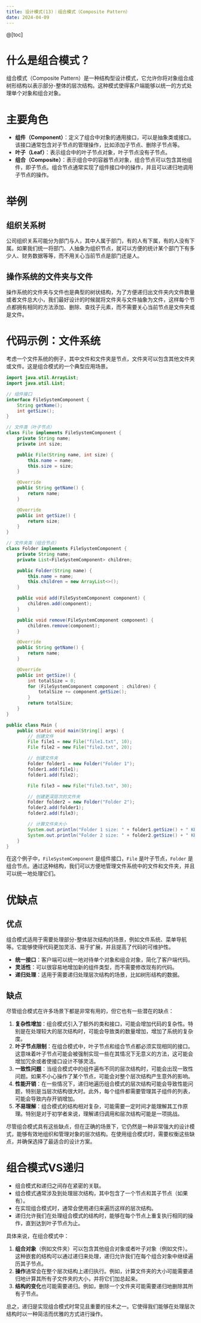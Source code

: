 ```yaml
---
title: 设计模式(13)｜组合模式（Composite Pattern）
date: 2024-04-09
---
```

@[toc]
# 什么是组合模式？
组合模式（Composite Pattern）是一种结构型设计模式，它允许你将对象组合成树形结构以表示部分-整体的层次结构。这种模式使得客户端能够以统一的方式处理单个对象和组合对象。
# 主要角色

-  **组件（Component）**：定义了组合中对象的通用接口，可以是抽象类或接口。该接口通常包含对子节点的管理操作，比如添加子节点、删除子节点等。
-  **叶子（Leaf）**：表示组合中的叶子节点对象，叶子节点没有子节点。
-  **组合（Composite）**：表示组合中的容器节点对象，组合节点可以包含其他组件，即子节点。组合节点通常实现了组件接口中的操作，并且可以递归地调用子节点的操作。
# 举例
## 组织关系树
公司组织关系可能分为部门与人，其中人属于部门，有的人有下属，有的人没有下属。如果我们统一将部门、人抽象为组织节点，就可以方便的统计某个部门下有多少人、财务数据等等，而不用关心当前节点是部门还是人。
## 操作系统的文件夹与文件
操作系统的文件夹与文件也是典型的树状结构，为了方便递归出文件夹内文件数量或者文件总大小，我们最好设计的时候就将文件夹与文件抽象为文件，这样每个节点都拥有相同的方法添加、删除、查找子元素，而不需要关心当前节点是文件夹或是文件。
# 代码示例：文件系统

考虑一个文件系统的例子，其中文件和文件夹是节点，文件夹可以包含其他文件夹或文件。这是组合模式的一个典型应用场景。

```java
import java.util.ArrayList;
import java.util.List;

// 组件接口
interface FileSystemComponent {
    String getName();
    int getSize();
}

// 文件类（叶子节点）
class File implements FileSystemComponent {
    private String name;
    private int size;

    public File(String name, int size) {
        this.name = name;
        this.size = size;
    }

    @Override
    public String getName() {
        return name;
    }

    @Override
    public int getSize() {
        return size;
    }
}

// 文件夹类（组合节点）
class Folder implements FileSystemComponent {
    private String name;
    private List<FileSystemComponent> children;

    public Folder(String name) {
        this.name = name;
        this.children = new ArrayList<>();
    }

    public void add(FileSystemComponent component) {
        children.add(component);
    }

    public void remove(FileSystemComponent component) {
        children.remove(component);
    }

    @Override
    public String getName() {
        return name;
    }

    @Override
    public int getSize() {
        int totalSize = 0;
        for (FileSystemComponent component : children) {
            totalSize += component.getSize();
        }
        return totalSize;
    }
}

public class Main {
    public static void main(String[] args) {
        // 创建文件
        File file1 = new File("file1.txt", 10);
        File file2 = new File("file2.txt", 20);

        // 创建文件夹
        Folder folder1 = new Folder("Folder 1");
        folder1.add(file1);
        folder1.add(file2);

        File file3 = new File("file3.txt", 30);

        // 创建更深层次的文件夹
        Folder folder2 = new Folder("Folder 2");
        folder2.add(folder1);
        folder2.add(file3);

        // 计算文件夹大小
        System.out.println("Folder 1 size: " + folder1.getSize() + " KB");
        System.out.println("Folder 2 size: " + folder2.getSize() + " KB");
    }
}

```

在这个例子中，`FileSystemComponent` 是组件接口，`File` 是叶子节点，`Folder` 是组合节点。通过这种结构，我们可以方便地管理文件系统中的文件和文件夹，并且可以统一地处理它们。
# 优缺点
## 优点
组合模式适用于需要处理部分-整体层次结构的场景，例如文件系统、菜单导航等。它能够使得代码更加灵活、易于扩展，并且提高了代码的可维护性。

-  **统一接口**：客户端可以统一地对待单个对象和组合对象，简化了客户端代码。
-  **灵活性**：可以很容易地增加新的组件类型，而不需要修改现有的代码。
-  **递归处理**：适用于需要递归处理层次结构的场景，比如树形结构的数据。
## 缺点
尽管组合模式在许多场景下都是非常有用的，但它也有一些潜在的缺点：

1.  **复杂性增加**：组合模式引入了额外的类和接口，可能会增加代码的复杂性。特别是在处理较大的层次结构时，可能会导致类的数量增加，增加了系统的复杂度。
2.  **叶子节点限制**：在组合模式中，叶子节点和组合节点都必须实现相同的接口。这意味着叶子节点可能会被强制实现一些在其情况下无意义的方法，这可能会增加冗余或者使接口设计不够灵活。
3.  **一致性问题**：当组合模式中的组件遍布不同的层次结构时，可能会出现一致性问题。如果不小心操作了某个节点，可能会对整个层次结构产生意外的影响。
4.  **性能开销**：在一些情况下，递归地遍历组合模式的层次结构可能会导致性能问题，特别是当层次结构很大时。此外，每个组件都需要管理其子组件的列表，可能会导致内存开销增加。
5.  **不易理解**：组合模式的结构相对复杂，可能需要一定时间才能理解其工作原理。特别是对于初学者来说，理解递归调用和层次结构可能是一项挑战。

尽管组合模式具有这些缺点，但在正确的场景下，它仍然是一种非常强大的设计模式，能够有效地组织和管理对象的层次结构。在使用组合模式时，需要权衡这些缺点，并确保选择了最适合的设计方案。
# 组合模式VS递归

- 组合模式和递归之间存在紧密的关联。
- 组合模式通常涉及到处理层次结构，其中包含了一个节点和其子节点（如果有）。
- 在实现组合模式时，通常会使用递归来遍历这样的层次结构。
- 递归允许我们在处理组合模式的结构时，能够在每个节点上重复执行相同的操作，直到达到叶子节点为止。

具体来说，在组合模式中：

1.  **组合对象**（例如文件夹）可以包含其他组合对象或者叶子对象（例如文件）。这种嵌套的结构可以通过递归来处理，递归允许我们在每个组合对象中继续遍历其子节点。
2.  **操作**通常会在整个层次结构上递归执行。例如，计算文件夹的大小可能需要递归地计算其所有子文件夹的大小，并将它们加总起来。
3.  **结构的变化**也可能需要递归。例如，删除一个文件夹可能需要递归地删除其所有子节点。

总之，递归是实现组合模式时常见且重要的技术之一。它使得我们能够在处理层次结构时以一种简洁而优雅的方式进行操作。
